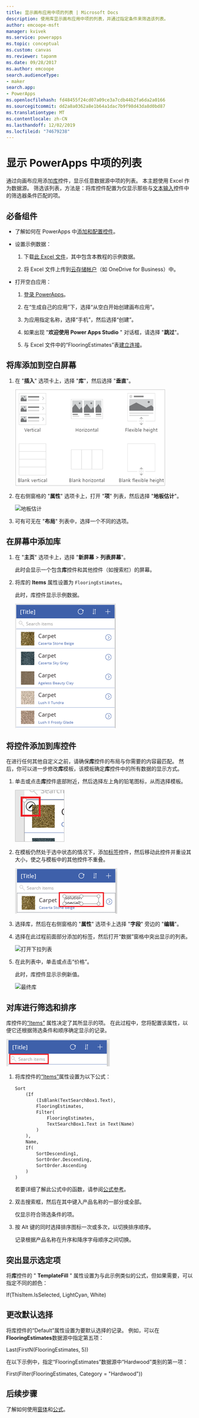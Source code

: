 ```yaml
---
title: 显示画布应用中项的列表 | Microsoft Docs
description: 使用库显示画布应用中项的列表，并通过指定条件来筛选该列表。
author: emcoope-msft
manager: kvivek
ms.service: powerapps
ms.topic: conceptual
ms.custom: canvas
ms.reviewer: tapanm
ms.date: 09/28/2017
ms.author: emcoope
search.audienceType:
- maker
search.app:
- PowerApps
ms.openlocfilehash: fd48455f24cd07a09ce3a7cdb44b2fa6da2a0166
ms.sourcegitcommit: dd2a8a0362a8e1b64a1dac7b9f98d43da8d0bd87
ms.translationtype: MT
ms.contentlocale: zh-CN
ms.lasthandoff: 12/02/2019
ms.locfileid: "74679238"
---
```

# <a name="show-a-list-of-items-in-powerapps"></a>显示 PowerApps 中项的列表

通过向画布应用添加[库](controls/control-gallery.md)控件，显示任意数据源中项的列表。 本主题使用 Excel 作为数据源。 筛选该列表，方法是：将库控件配置为仅显示那些与[文本输入](controls/control-text-input.md)控件中的筛选器条件匹配的项。

## <a name="prerequisites"></a>必备组件

- 了解如何在 PowerApps 中[添加和配置控件](add-configure-controls.md)。

- 设置示例数据：
    1. 下载[此 Excel 文件](https://az787822.vo.msecnd.net/documentation/get-started-from-data/FlooringEstimates.xlsx)，其中包含本教程的示例数据。

    2. 将 Excel 文件上传到[云存储帐户](connections/cloud-storage-blob-connections.md)（如 OneDrive for Business）中。

- 打开空白应用：
    1. [登录 PowerApps](https://make.powerapps.com?utm_source=padocs&utm_medium=linkinadoc&utm_campaign=referralsfromdoc)。

    1. 在“生成自己的应用”下，选择“从空白开始创建画布应用”。

    1. 为应用指定名称，选择“手机”，然后选择“创建”。

    1. 如果出现 "**欢迎使用 Power Apps Studio** " 对话框，请选择 "**跳过**"。

    1. 与 Excel 文件中的“FlooringEstimates”表[建立连接](add-data-connection.md)。

## <a name="add-a-gallery-to-a-blank-screen"></a>将库添加到空白屏幕

1. 在 "**插入**" 选项卡上，选择 "**库**"，然后选择 "**垂直**"。

    ![添加垂直库](./media/add-gallery/gallery-dropdown.png)

1. 在右侧窗格的 "**属性**" 选项卡上，打开 "**项**" 列表，然后选择 "**地板估计**"。

    ![地板估计](./media/add-gallery/select-layout.png)

1. 可有可无在 "**布局**" 列表中，选择一个不同的选项。

## <a name="add-a-gallery-in-a-screen"></a>在屏幕中添加库

1. 在 "**主页**" 选项卡上，选择 "**新屏幕** > **列表屏幕**"。

    此时会显示一个包含**库**控件和其他控件（如搜索栏）的屏幕。

1. 将库的 **Items** 属性设置为 `FlooringEstimates`。

    此时，库控件显示示例数据。

    ![显示数据](./media/add-gallery/show-data-default.png)

## <a name="add-a-control-to-the-gallery-control"></a>将控件添加到库控件
在进行任何其他自定义之前，请确保**库**控件的布局与你需要的内容最匹配。 然后，你可以进一步修改**库**模板，该模板确定**库**控件中的所有数据的显示方式。

1. 单击或点击**库**控件底部附近，然后选择左上角的铅笔图标，从而选择模板。

    ![编辑库模板](./media/add-gallery/edit-item.png)

2. 在模板仍然处于选中状态的情况下，添加[标签](controls/control-text-box.md)控件，然后移动此控件并重设其大小，使之与模板中的其他控件不重叠。

    ![添加标签](./media/add-gallery/add-text-box.png)

3. 选择库，然后在右侧窗格的 "**属性**" 选项卡上选择 "**字段**" 旁边的 "**编辑**"。

4. 选择在此过程前面部分添加的标签，然后打开“数据”窗格中突出显示的列表。

    ![打开下拉列表](./media/add-gallery/open-dropdown.png)

5. 在此列表中，单击或点击“价格”。

    此时，库控件显示示例新值。

    ![最终库](./media/add-gallery/final-gallery.png)

## <a name="filter-and-sort-a-gallery"></a>对库进行筛选和排序
库控件的[“Items”](controls/properties-core.md) 属性决定了其所显示的项。 在此过程中，您将配置该属性，以便它还根据筛选条件和顺序确定显示的记录。

![搜索框和排序图标](./media/add-gallery/text-search-box.png)

1. 将库控件的[“Items”](controls/properties-core.md)属性设置为以下公式：

    ```powerapps-dot
    Sort
        (If
            (IsBlank(TextSearchBox1.Text),
            FlooringEstimates,
            Filter(
                FlooringEstimates,
                TextSearchBox1.Text in Text(Name)
            )
        ),
        Name,
        If(
            SortDescending1,
            SortOrder.Descending,
            SortOrder.Ascending
        )
    )
    ```

    若要详细了解此公式中的函数，请参阅[公式参考](formula-reference.md)。

1. 双击搜索框，然后在其中键入产品名称的一部分或全部。

    仅显示符合筛选条件的项。

1. 按 Alt 键的同时选择排序图标一次或多次，以切换排序顺序。

    记录根据产品名称在升序和降序字母顺序之间切换。

## <a name="highlight-the-selected-item"></a>突出显示选定项
将**库**控件的 " **TemplateFill** " 属性设置为与此示例类似的公式，但如果需要，可以指定不同的颜色：

If(ThisItem.IsSelected, LightCyan, White)

## <a name="change-the-default-selection"></a>更改默认选择
将库控件的“Default”属性设置为要默认选择的记录。 例如，可以在**FlooringEstimates**数据源中指定第五项：

Last(FirstN(FlooringEstimates, 5))

在以下示例中，指定“FlooringEstimates”数据源中“Hardwood”类别的第一项：

First(Filter(FlooringEstimates, Category = "Hardwood"))

## <a name="next-steps"></a>后续步骤
了解如何使用[窗体](working-with-forms.md)和[公式](working-with-formulas.md)。
